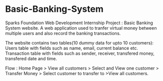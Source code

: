 # Basic-Banking-System
  Sparks Foundation Web Development Internship Project : Basic Banking System website.
  A web application used to tranfer virtual money between multiple users and also record the banking transactions.

  The website contains two tables(10 dummy data for upto 10 customers):
    Users table with fields such as name, email, current balance etc.
    Transaction table with fields such as sender, receiver, transfered money, transfered date and time.

Flow : Home Page > View all customers > Select and View one customer > Transfer Money > Select customer to transfer to >View all customers.
